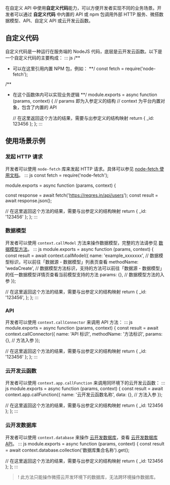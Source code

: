 在自定义 API 中使用**自定义代码**能力，可以方便开发者实现不同的业务场景。开发者可以通过 **自定义代码** 中内置的 API 或 npm 包调用外部 HTTP 服务、微搭数据模型、API、自定义 API 或云开发云函数。

## 自定义代码
自定义代码是一种运行在服务端的 NodeJS 代码，底层是云开发云函数。以下是一个自定义代码的主要构成：
<dx-codeblock>
:::  js
/**
* 可以在这里引用内置 NPM 包，例如：
**/
const fetch = require('node-fetch');

/**
* 在这个函数体内可以实现业务逻辑
**/
module.exports = async function (params, context) {
  // params 即为入参定义的结构
  // context 为平台内置对象，包含了内置的 API

  // 在这里返回这个方法的结果，需要与出参定义的结构映射
  return {
    _id: 123456
  };
};
:::
</dx-codeblock>


## 使用场景示例
[](id:http)
### 发起 HTTP 请求 

开发者可以使用 `node-fetch` 库来发起 HTTP 请求。具体可以参见 [node-fetch 使用文档](https://github.com/node-fetch/node-fetch)。
<dx-codeblock>
:::  js
const fetch = require('node-fetch');

module.exports = async function (params, context) {

  const response = await fetch('https://reqres.in/api/users');
  const result = await response.json();

 // 在这里返回这个方法的结果，需要与出参定义的结构映射
  return {
    _id: '123456'
  };
};
:::
</dx-codeblock>


[](id:callModel)
### 数据模型 
开发者可以使用 `context.callModel` 方法来操作数据模型，完整的方法请参见 [数据模型方法](https://cloud.tencent.com/document/product/1301/86772)。
<dx-codeblock>
:::  js
module.exports = async function (params, context) {
  const result = await context.callModel({
    name: 'example_xxxxxxx', // 数据模型标识，可以前往「数据源 - 数据模型」列表页查看
    methodName: 'wedaCreate', // 数据模型方法标识，支持的方法可以前往「数据源 - 数据模型」的任一数据模型详情页查看当前模型支持的方法
    params: {}, // 数据模型方法的入参
  });

  // 在这里返回这个方法的结果，需要与出参定义的结构映射
  return {
    _id: '123456',
  };
};
:::
</dx-codeblock>


[](id:callConnector)
### API 

开发者可以使用 `context.callConnector` 来调用 API 方法：
<dx-codeblock>
:::  js
module.exports = async function (params, context) {
  const result = await context.callConnector({
    name: 'API 标识',
    methodName: '方法标识',
    params: {}, // 方法入参
  });

  // 在这里返回这个方法的结果，需要与出参定义的结构映射
  return {
    _id: '123456'
  };
};
:::
</dx-codeblock>

[](id:callFunction)
### 云开发云函数 

开发者可以使用 `context.app.callFunction` 来调用同环境下的云开发云函数：
<dx-codeblock>
:::  js
module.exports = async function (params, context) {
  const result = await context.app.callFunction({
    name: '云开发云函数名称',
    data: {}, // 方法入参
  });

  // 在这里返回这个方法的结果，需要与出参定义的结构映射
  return {
    _id: 123456
  };
};
:::
</dx-codeblock>

[](id:db)
### 云开发数据库 

开发者可以使用 `context.database` 来操作 [云开发数据库](https://console.cloud.tencent.com/tcb/db/index)，查看 [云开发数据库 API](https://docs.cloudbase.net/api-reference/server/node-sdk/database/database)。
<dx-codeblock>
:::  js
module.exports = async function (params, context) {
  const result = await context.database.collection('数据库集合名称').get();

  // 在这里返回这个方法的结果，需要与出参定义的结构映射
  return {
    _id: 123456
  };
};
:::
</dx-codeblock>


>! 此方法只能操作微搭云开发环境下的数据库，无法跨环境操作数据库。


